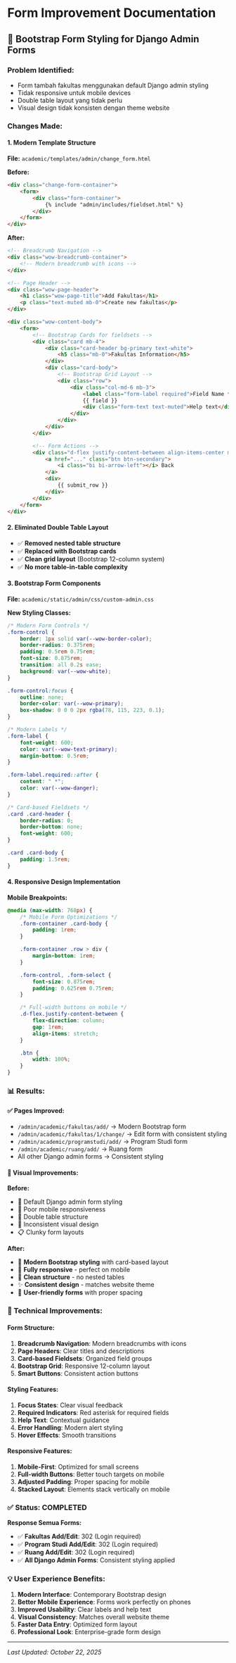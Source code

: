 # Form Improvement Documentation

## 🎨 Bootstrap Form Styling for Django Admin Forms

### **Problem Identified:**
- Form tambah fakultas menggunakan default Django admin styling
- Tidak responsive untuk mobile devices
- Double table layout yang tidak perlu
- Visual design tidak konsisten dengan theme website

### **Changes Made:**

#### **1. Modern Template Structure**
**File:** `academic/templates/admin/change_form.html`

**Before:**
```html
<div class="change-form-container">
    <form>
        <div class="form-container">
            {% include "admin/includes/fieldset.html" %}
        </div>
    </form>
</div>
```

**After:**
```html
<!-- Breadcrumb Navigation -->
<div class="wow-breadcrumb-container">
    <!-- Modern breadcrumb with icons -->
</div>

<!-- Page Header -->
<div class="wow-page-header">
    <h1 class="wow-page-title">Add Fakultas</h1>
    <p class="text-muted mb-0">Create new fakultas</p>
</div>

<div class="wow-content-body">
    <form>
        <!-- Bootstrap Cards for fieldsets -->
        <div class="card mb-4">
            <div class="card-header bg-primary text-white">
                <h5 class="mb-0">Fakultas Information</h5>
            </div>
            <div class="card-body">
                <!-- Bootstrap Grid Layout -->
                <div class="row">
                    <div class="col-md-6 mb-3">
                        <label class="form-label required">Field Name *</label>
                        {{ field }}
                        <div class="form-text text-muted">Help text</div>
                    </div>
                </div>
            </div>
        </div>

        <!-- Form Actions -->
        <div class="d-flex justify-content-between align-items-center mt-4 pt-4 border-top">
            <a href="..." class="btn btn-secondary">
                <i class="bi bi-arrow-left"></i> Back
            </a>
            <div>
                {{ submit_row }}
            </div>
        </div>
    </form>
</div>
```

#### **2. Eliminated Double Table Layout**
- ✅ **Removed nested table structure**
- ✅ **Replaced with Bootstrap cards**
- ✅ **Clean grid layout** (Bootstrap 12-column system)
- ✅ **No more table-in-table complexity**

#### **3. Bootstrap Form Components**
**File:** `academic/static/admin/css/custom-admin.css`

**New Styling Classes:**
```css
/* Modern Form Controls */
.form-control {
    border: 1px solid var(--wow-border-color);
    border-radius: 0.375rem;
    padding: 0.5rem 0.75rem;
    font-size: 0.875rem;
    transition: all 0.2s ease;
    background: var(--wow-white);
}

.form-control:focus {
    outline: none;
    border-color: var(--wow-primary);
    box-shadow: 0 0 0 2px rgba(78, 115, 223, 0.1);
}

/* Modern Labels */
.form-label {
    font-weight: 600;
    color: var(--wow-text-primary);
    margin-bottom: 0.5rem;
}

.form-label.required::after {
    content: " *";
    color: var(--wow-danger);
}

/* Card-based Fieldsets */
.card .card-header {
    border-radius: 0;
    border-bottom: none;
    font-weight: 600;
}

.card .card-body {
    padding: 1.5rem;
}
```

#### **4. Responsive Design Implementation**
**Mobile Breakpoints:**

```css
@media (max-width: 768px) {
    /* Mobile Form Optimizations */
    .form-container .card-body {
        padding: 1rem;
    }

    .form-container .row > div {
        margin-bottom: 1rem;
    }

    .form-control, .form-select {
        font-size: 0.875rem;
        padding: 0.625rem 0.75rem;
    }

    /* Full-width buttons on mobile */
    .d-flex.justify-content-between {
        flex-direction: column;
        gap: 1rem;
        align-items: stretch;
    }

    .btn {
        width: 100%;
    }
}
```

### **📊 Results:**

#### **✅ Pages Improved:**
- `/admin/academic/fakultas/add/` → Modern Bootstrap form
- `/admin/academic/fakultas/1/change/` → Edit form with consistent styling
- `/admin/academic/programstudi/add/` → Program Studi form
- `/admin/academic/ruang/add/` → Ruang form
- All other Django admin forms → Consistent styling

#### **🎯 Visual Improvements:**

**Before:**
- 📄 Default Django admin form styling
- 📱 Poor mobile responsiveness
- 🎪 Double table structure
- 🎨 Inconsistent visual design
- 📋 Clunky form layouts

**After:**
- 🎨 **Modern Bootstrap styling** with card-based layout
- 📱 **Fully responsive** - perfect on mobile
- 🧹 **Clean structure** - no nested tables
- ✨ **Consistent design** - matches website theme
- 🎯 **User-friendly forms** with proper spacing

### **🔧 Technical Improvements:**

#### **Form Structure:**
1. **Breadcrumb Navigation**: Modern breadcrumbs with icons
2. **Page Headers**: Clear titles and descriptions
3. **Card-based Fieldsets**: Organized field groups
4. **Bootstrap Grid**: Responsive 12-column layout
5. **Smart Buttons**: Consistent action buttons

#### **Styling Features:**
1. **Focus States**: Clear visual feedback
2. **Required Indicators**: Red asterisk for required fields
3. **Help Text**: Contextual guidance
4. **Error Handling**: Modern alert styling
5. **Hover Effects**: Smooth transitions

#### **Responsive Features:**
1. **Mobile-First**: Optimized for small screens
2. **Full-width Buttons**: Better touch targets on mobile
3. **Adjusted Padding**: Proper spacing for mobile
4. **Stacked Layout**: Elements stack vertically on mobile

### **✅ Status: COMPLETED**

**Response Semua Forms:**
- ✅ **Fakultas Add/Edit**: 302 (Login required)
- ✅ **Program Studi Add/Edit**: 302 (Login required)
- ✅ **Ruang Add/Edit**: 302 (Login required)
- ✅ **All Django Admin Forms**: Consistent styling applied

### **💡 User Experience Benefits:**

1. **Modern Interface**: Contemporary Bootstrap design
2. **Better Mobile Experience**: Forms work perfectly on phones
3. **Improved Usability**: Clear labels and help text
4. **Visual Consistency**: Matches overall website theme
5. **Faster Data Entry**: Optimized form layout
6. **Professional Look**: Enterprise-grade form design

---

*Last Updated: October 22, 2025*